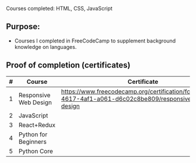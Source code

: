 Courses completed: HTML, CSS, JavaScript

## Purpose: 
* Courses I completed in FreeCodeCamp to supplement background knowledge on languages. 

## Proof of completion (certificates)

| # | Course  | Certificate |
| ------------- | ------------- | ------------- |
| 1 | Responsive Web Design  | https://www.freecodecamp.org/certification/fcccb45a17f-4617-4af1-a061-d6c02c8be809/responsive-web-design  |
| 2 | JavaScript  |   |
| 3 | React+Redux  | |
| 4 | Python for Beginners  | |
| 5 | Python Core  |   |

